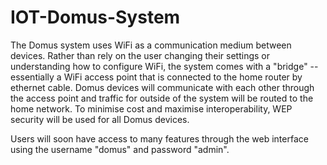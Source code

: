# IOT-Domus-System

The Domus system uses WiFi as a communication medium between devices.
Rather than rely on the user changing their settings or understanding
how to configure WiFi, the system comes with a "bridge" -- essentially
a WiFi access point that is connected to the home router by ethernet
cable. Domus devices will communicate with each other through the access
point and traffic for outside of the system will be routed to the home
network. To minimise cost and maximise interoperability, WEP security will be
used for all Domus devices.

Users will soon have access to many features through the web interface
using the username "domus" and password "admin".
